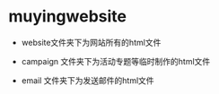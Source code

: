 muyingwebsite
=============

* website文件夹下为网站所有的html文件

* campaign 文件夹下为活动专题等临时制作的html文件

* email 文件夹下为发送邮件的html文件
